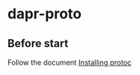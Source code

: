 # dapr-proto

## Before start

Follow the document [Installing protoc](https://github.com/google/proto-lens/blob/master/docs/installing-protoc.md)
